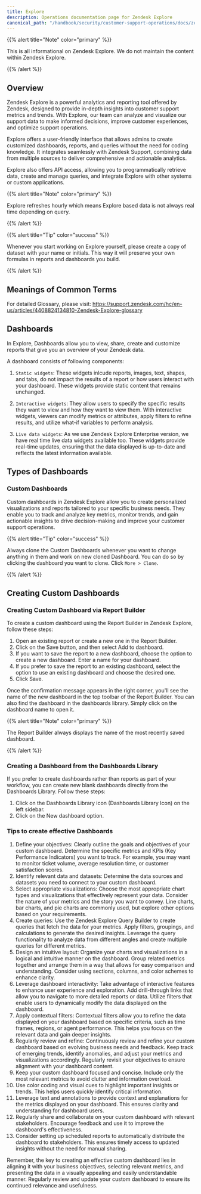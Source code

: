 ```yaml
---
title: Explore
description: Operations documentation page for Zendesk Explore
canonical_path: "/handbook/security/customer-support-operations/docs/zendesk/explore"
---
```


{{% alert title="Note" color="primary" %}}

This is all informational on Zendesk Explore. We do not maintain the content within Zendesk Explore.

{{% /alert %}}

## Overview

Zendesk Explore is a powerful analytics and reporting tool offered by Zendesk, designed to provide in-depth insights into customer support metrics and trends. With Explore, our team can analyze and visualize our support data to make informed decisions, improve customer experiences, and optimize support operations.

Explore offers a user-friendly interface that allows admins to create customized dashboards, reports, and queries without the need for coding knowledge. It integrates seamlessly with Zendesk Support, combining data from multiple sources to deliver comprehensive and actionable analytics.

Explore also offers API access, allowing you to programmatically retrieve data, create and manage queries, and integrate Explore with other systems or custom applications.

{{% alert title="Note" color="primary" %}}

Explore refreshes hourly which means Explore based data is not always real time depending on query.

{{% /alert %}}

{{% alert title="Tip" color="success" %}}

Whenever you start working on Explore yourself, please create a copy of dataset with your name or initials. This way it will preserve your own formulas in reports and dashboards you build.

{{% /alert %}}

## Meanings of Common Terms

For detailed Glossary, please visit: https://support.zendesk.com/hc/en-us/articles/4408824134810-Zendesk-Explore-glossary

## Dashboards

In Explore, Dashboards allow you to view, share, create and customize reports that give you an overview of your Zendesk data.

A dashboard consists of following components:

1. `Static widgets`: These widgets inlcude reports, images, text, shapes, and tabs, do not impact the results of a report or how users interact with your dashboard. These widgets provide static content that remains unchanged.

1. `Interactive widgets`: They  allow users to specify the specific results they want to view and how they want to view them. With interactive widgets, viewers can modify metrics or attributes, apply filters to refine results, and utilize what-if variables to perform analysis.

1. `Live data widgets`: As we use Zendesk Explore Enterprise version, we have real time live data widgets available too. These widgets provide real-time updates, ensuring that the data displayed is up-to-date and reflects the latest information available.

## Types of Dashboards

### Custom Dashboards

Custom dashboards in Zendesk Explore allow you to create personalized visualizations and reports tailored to your specific business needs. They enable you to track and analyze key metrics, monitor trends, and gain actionable insights to drive decision-making and improve your customer support operations.

{{% alert title="Tip" color="success" %}}

Always clone the Custom Dashboards whenever you want to change anything in them and work on new cloned Dashboard. You can do so by clicking the dashboard you want to clone. Click `More > Clone`.

{{% /alert %}}

## Creating Custom Dashboards

### Creating Custom Dashboard via Report Builder

To create a custom dashboard using the Report Builder in Zendesk Explore, follow these steps:

1. Open an existing report or create a new one in the Report Builder.
1. Click on the Save button, and then select Add to dashboard.
1. If you want to save the report to a new dashboard, choose the option to create a new dashboard. Enter a name for your dashboard.
1. If you prefer to save the report to an existing dashboard, select the option to use an existing dashboard and choose the desired one.
1. Click Save.

Once the confirmation message appears in the right corner, you'll see the name of the new dashboard in the top toolbar of the Report Builder. You can also find the dashboard in the dashboards library. Simply click on the dashboard name to open it.

{{% alert title="Note" color="primary" %}}

The Report Builder always displays the name of the most recently saved dashboard.

{{% /alert %}}

### Creating a Dashboard from the Dashboards Library

If you prefer to create dashboards rather than reports as part of your workflow, you can create new blank dashboards directly from the Dashboards Library. Follow these steps:

1. Click on the Dashboards Library icon (Dashboards Library Icon) on the left sidebar.
1. Click on the New dashboard option.

### Tips to create effective Dashboards

1. Define your objectives: Clearly outline the goals and objectives of your custom dashboard. Determine the specific metrics and KPIs (Key Performance Indicators) you want to track. For example, you may want to monitor ticket volume, average resolution time, or customer satisfaction scores.
1. Identify relevant data  and datasets: Determine the data sources and datasets you need to connect to your custom dashboard.
1. Select appropriate visualizations: Choose the most appropriate chart types and visualizations that effectively represent your data. Consider the nature of your metrics and the story you want to convey. Line charts, bar charts, and pie charts are commonly used, but explore other options based on your requirements.
1. Create queries: Use the Zendesk Explore Query Builder to create queries that fetch the data for your metrics. Apply filters, groupings, and calculations to generate the desired insights. Leverage the query functionality to analyze data from different angles and create multiple queries for different metrics.
1. Design an intuitive layout: Organize your charts and visualizations in a logical and intuitive manner on the dashboard. Group related metrics together and arrange them in a way that allows for easy comparison and understanding. Consider using sections, columns, and color schemes to enhance clarity.
1. Leverage dashboard interactivity: Take advantage of interactive features to enhance user experience and exploration. Add drill-through links that allow you to navigate to more detailed reports or data. Utilize filters that enable users to dynamically modify the data displayed on the dashboard.
1. Apply contextual filters: Contextual filters allow you to refine the data displayed on your dashboard based on specific criteria, such as time frames, regions, or agent performance. This helps you focus on the relevant data and gain deeper insights.
1. Regularly review and refine: Continuously review and refine your custom dashboard based on evolving business needs and feedback. Keep track of emerging trends, identify anomalies, and adjust your metrics and visualizations accordingly. Regularly revisit your objectives to ensure alignment with your dashboard content.
1. Keep your custom dashboard focused and concise. Include only the most relevant metrics to avoid clutter and information overload.
1. Use color coding and visual cues to highlight important insights or trends. This helps users quickly identify critical information.
1. Leverage text and annotations to provide context and explanations for the metrics displayed on your dashboard. This ensures clarity and understanding for dashboard users.
1. Regularly share and collaborate on your custom dashboard with relevant stakeholders. Encourage feedback and use it to improve the dashboard's effectiveness.
1. Consider setting up scheduled reports to automatically distribute the dashboard to stakeholders. This ensures timely access to updated insights without the need for manual sharing.

Remember, the key to creating an effective custom dashboard lies in aligning it with your business objectives, selecting relevant metrics, and presenting the data in a visually appealing and easily understandable manner. Regularly review and update your custom dashboard to ensure its continued relevance and usefulness.
